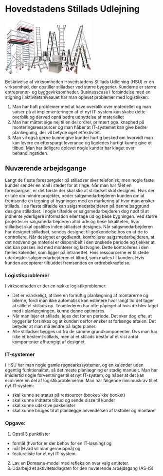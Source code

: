 # Hovedstadens Stillads Udlejning
![](media/stillads.jpeg)  

Beskrivelse af virksomheden
Hovedstadens Stillads Udlejning (HSU) er en virksomhed, der opstiller stilladser ved større
byggerier.
Kunderne er større entreprenør- og byggevirksomheder.
Businesscase
I forbindelse med en stigning i aktivitetsniveauet har man oplevet problemer med logistikken:

1. Man har haft problemer med at have overblik over materiellet og man satser på at
implementeringen af et nyt IT-system kan skabe dette overblik og derved opnå bedre
udnyttelse af materiellet
2. Man har måttet sige nej til en del ordrer, primært pga. knaphed på monteringsressourcer og
man håber at IT-systemet kan give bedre planlægning, der vil betyde øget effektivitet.
3. Man vil også gerne kunne give kunder hurtig besked om hvorvidt man kan levere en
efterspurgt leverance og ligeledes hurtigt kunne give et tilbud. Man har tidligere oplevet
nogle kunder har klaget over behandlingstiden.

## Nuværende arbejdsgange
Langt de fleste forespørgsler på stilladser sker telefonisk, men nogle faste kunder sender en mail i
stedet for at ringe.
Når man har fået en forespørgsel, er det første der skal ske at stilladset skal designes. Hvis der er
tale om mindre projekter, beder salgsmedarbejderen kunden om at fremsende en tegning af
bygningen med en markering af hvor man ønsker stillads. I de fleste tilfælde kan
salgsmedarbejderen på denne baggrund designe stilladset. I nogle tilfælde er salgsmedarbejderen
dog nødt til at indhente yderligere information eller tage ud og bese bygningen.
Ved større projekter er salgsmedarbejderen altid ude og bese lokaliteten, hvor stilladset skal
opstilles inden stilladset designes.
Når salgsmedarbejderen har designet stilladset, sendes designet til godkendelse hos en af de to
controllere. Når designet er godkendt, kontrollerer salgsmedarbejderen, at det nødvendige materiel
er disponibelt i den ønskede periode og tjekker at det kan passes ind med montører og lastvogne.
Dette kontrolleres i den fælles kalender, som ligger på intranettet. Hvis ressourcerne er til stede
udarbejder salgsmedarbejderen et tilbud, som mailes til kunden.
Hvis kunden accepterer tilbuddet fremsendes en ordrebekræftelse.
### Logistikproblemer
I virksomheden er der en række logistikproblemer:
- Det er vanskeligt, at lave en fornuftig planlægning af montørerne og bilerne, fordi man ikke
automatisk kan estimere hvor langt tid det tager at stille et stillads op. Teamlederen har ofte
påpeget at hvis de blev taget med i planlægningen, kunne denne optimeres.
- Når man lejer et stillads, lejes det for en periode. Det sker dog ofte, at byggerier forsinkes og
at kunden derfor ønsker at forlænge aftalen. Det betyder at man må ændre på lagte planer.
- Alle stilladser bygges ud fra de samme grundkomponenter. Dvs man har ikke et bestemt
stillads, men at et stillads består af et vist antal komponenter afhængigt af designet.
### IT-systemer
I HSU har man nogle gamle regnearkssystemer, og en kalender uden egentlig funktionalitet, så det
meste planlægning er stadig manuelt.
Man har imidlertid nogle forventninger til et nyt IT-system, og håber at det kan eliminere en del af
logistikproblemerne.
Man har følgende minimuskrav til et nyt IT-system:
- skal kunne se status på ressourcer (booket/ikke booket)
- skal kunne indtaste tilbud og sende disse til kunder
- skal kunne udskrive pakkelister
- skal kunne bruges til at planlægge anvendelsen af lastbiler og montører
### Opgave:
1. Opstil 3 punktlister
- formål (hvorfor er der behov for en IT-løsning) og 
- mål (Hvad vil man gerne opnå) og
- featureliste for et nyt IT-system. 
2. Lav en Domæne-model med refleksion over valg entiteter.
3. Udarbejd et aktivitetsdiagram for den nuværende arbejdsgang (AS-IS)
